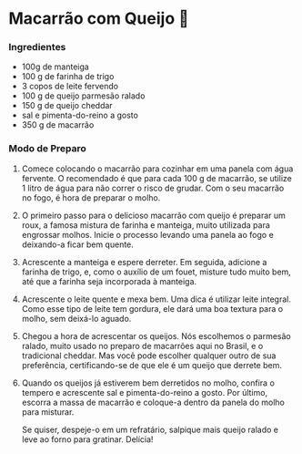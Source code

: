 # Macarrão com Queijo :cheese:

### Ingredientes

- 100g de manteiga
- 100 g de farinha de trigo
- 3 copos de leite fervendo
- 100 g de queijo parmesão ralado
- 150 g de queijo cheddar
- sal e pimenta-do-reino a gosto
- 350 g de macarrão

### Modo de Preparo

1. Comece colocando o macarrão para cozinhar em uma panela com água fervente. O recomendado é que para cada 100 g de macarrão, se utilize 1 litro de água para não correr o risco de grudar. Com o seu macarrão no fogo, é hora de preparar o molho.

2. O primeiro passo para o delicioso macarrão com queijo é preparar um roux, a famosa mistura de farinha e manteiga, muito utilizada para engrossar molhos. Inicie o processo levando uma panela ao fogo e deixando-a ficar bem quente.

3. Acrescente a manteiga e espere derreter. Em seguida, adicione a farinha de trigo, e, como o auxílio de um fouet, misture tudo muito bem, até que a farinha seja incorporada à manteiga.

4. Acrescente o leite quente e mexa bem. Uma dica  é utilizar leite integral. Como esse tipo de leite tem gordura, ele dará uma boa textura para o molho, sem deixá-lo aguado.

5. Chegou a hora de acrescentar os queijos. Nós escolhemos o parmesão ralado, muito usado no preparo de macarrões aqui no Brasil, e o tradicional cheddar. Mas você pode escolher qualquer outro de sua preferência, certificando-se de que ele é um queijo que derrete bem.

6. Quando os queijos já estiverem bem derretidos no molho, confira o tempero e acrescente sal e pimenta-do-reino a gosto. Por último, escorra a massa de macarrão e coloque-a dentro da panela do molho para misturar.

   Se quiser, despeje-o em um refratário, salpique mais queijo ralado e leve ao forno para gratinar. Delícia!